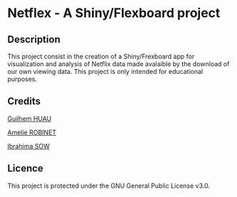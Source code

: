 # Netflex - A Shiny/Flexboard project

## Description

This project consist in the creation of a Shiny/Frexboard app for visualization and analysis of Netflix data made avalaible by the download of our own viewing data. 
This project is only intended for educational purposes.

## Credits

[Guilhem HUAU](https://github.com/Glastos)

[Amelie ROBINET](https://github.com/ramelie)

[Ibrahima SOW](https://github.com/sow-ibrahima)

## Licence

This project is protected under the GNU General Public License v3.0.
